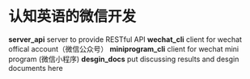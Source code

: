 # 认知英语的微信开发

**server_api**  server to provide RESTful API
**wechat_cli**  client for wechat offical account（微信公众号）
**miniprogram_cli** client for wechat mini program (微信小程序)
**desgin_docs** put discussing results and desgin documents here